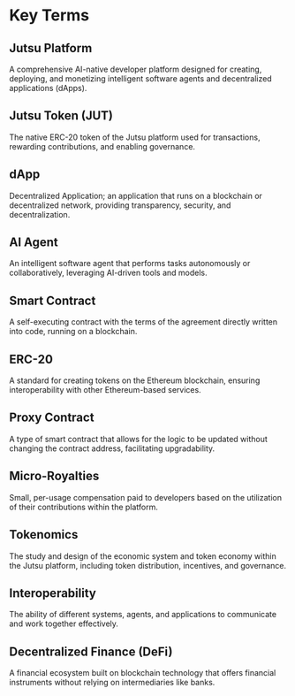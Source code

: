 # Key Terms

## Jutsu Platform

A comprehensive AI-native developer platform designed for creating, deploying, and monetizing intelligent software agents and decentralized applications (dApps).

## Jutsu Token (JUT)

The native ERC-20 token of the Jutsu platform used for transactions, rewarding contributions, and enabling governance.

## dApp

Decentralized Application; an application that runs on a blockchain or decentralized network, providing transparency, security, and decentralization.

## AI Agent

An intelligent software agent that performs tasks autonomously or collaboratively, leveraging AI-driven tools and models.

## Smart Contract

A self-executing contract with the terms of the agreement directly written into code, running on a blockchain.

## ERC-20

A standard for creating tokens on the Ethereum blockchain, ensuring interoperability with other Ethereum-based services.

## Proxy Contract

A type of smart contract that allows for the logic to be updated without changing the contract address, facilitating upgradability.

## Micro-Royalties

Small, per-usage compensation paid to developers based on the utilization of their contributions within the platform.

## Tokenomics

The study and design of the economic system and token economy within the Jutsu platform, including token distribution, incentives, and governance.

## Interoperability

The ability of different systems, agents, and applications to communicate and work together effectively.

## Decentralized Finance (DeFi)

A financial ecosystem built on blockchain technology that offers financial instruments without relying on intermediaries like banks.
